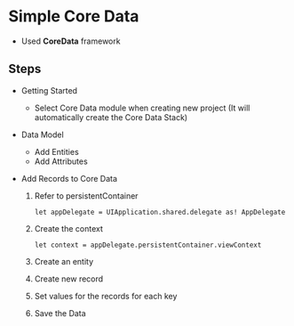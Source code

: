 # Simple Core Data
- Used **CoreData** framework 



## Steps 
- Getting Started 
  + Select Core Data module when creating new project (It will automatically create the Core Data Stack)

- Data Model 
  + Add Entities 
  + Add Attributes 

- Add Records to Core Data
  1. Refer to persistentContainer 
  
      ```let appDelegate = UIApplication.shared.delegate as! AppDelegate```
  
  2. Create the context 
  
      ```let context = appDelegate.persistentContainer.viewContext```

  3. Create an entity 
  4. Create new record 
  5. Set values for the records for each key
  6. Save the Data
